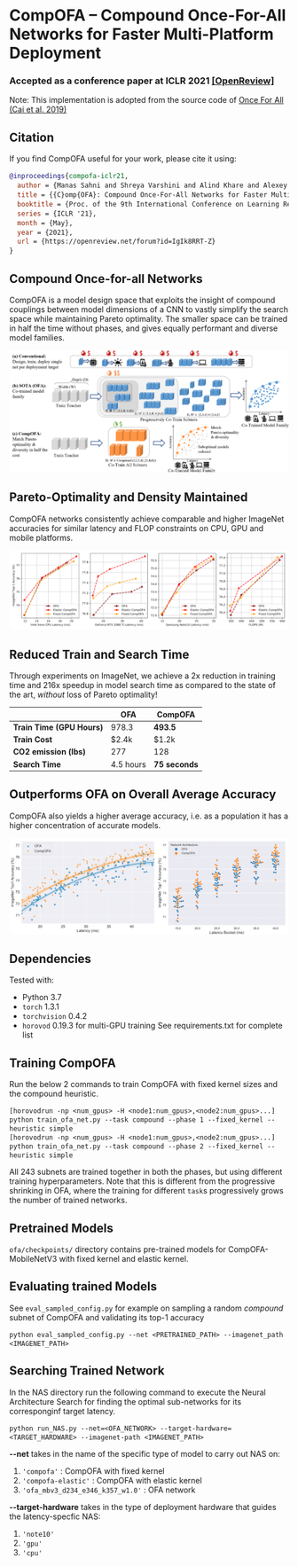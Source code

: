 # CompOFA – Compound Once-For-All Networks for Faster Multi-Platform Deployment 
### Accepted as a conference paper at ICLR 2021 [[OpenReview]](https://openreview.net/forum?id=IgIk8RRT-Z)
Note: This implementation is adopted from the source code of [Once For All (Cai et al. 2019)](https://github.com/mit-han-lab/once-for-all)

## Citation
If you find CompOFA useful for your work, please cite it using:
```bibtex
@inproceedings{compofa-iclr21,
  author = {Manas Sahni and Shreya Varshini and Alind Khare and Alexey Tumanov},
  title = {{C}omp{OFA}: Compound Once-For-All Networks for Faster Multi-Platform Deployment},  
  booktitle = {Proc. of the 9th International Conference on Learning Representations},
  series = {ICLR '21},
  month = {May},
  year = {2021},
  url = {https://openreview.net/forum?id=IgIk8RRT-Z}
}
```

## Compound Once-for-all Networks
CompOFA is a model design space that exploits the insight of compound couplings between model dimensions of a CNN to vastly simplify the search space while maintaining Pareto optimality. The smaller space can be trained in half the time without phases, and gives equally performant and diverse model families.

![](figures/overview.png)

## Pareto-Optimality and Density Maintained
CompOFA networks consistently achieve comparable and higher ImageNet accuracies for similar latency and FLOP constraints on CPU, GPU and mobile platforms.

![](figures/pareto_curves.png)

## Reduced Train and Search Time
Through experiments on ImageNet, we achieve a 2x reduction in training time and 216x speedup in model search time as compared to the state of the art, *without* loss of Pareto optimality!

|                          |  OFA      |  CompOFA       |
|--------------------------|-----------|----------------|
|**Train Time (GPU Hours)**|  978.3    |  **493.5**     |
|**Train Cost**            |  $2.4k    |   $1.2k        |
|**CO2 emission (lbs)**    |   277     |    128         |
|**Search Time**           | 4.5 hours | **75 seconds** |

## Outperforms OFA on Overall Average Accuracy
CompOFA also yields a higher average accuracy, i.e. as a population it has a higher concentration of accurate models.

![](figures/avg_accuracy.png)

## Dependencies
Tested with:
- Python 3.7
- `torch` 1.3.1
- `torchvision` 0.4.2
- `horovod` 0.19.3 for multi-GPU training
See requirements.txt for complete list

## Training CompOFA
Run the below 2 commands to train CompOFA with fixed kernel sizes and the compound heuristic.
```
[horovodrun -np <num_gpus> -H <node1:num_gpus>,<node2:num_gpus>...] python train_ofa_net.py --task compound --phase 1 --fixed_kernel --heuristic simple
[horovodrun -np <num_gpus> -H <node1:num_gpus>,<node2:num_gpus>...] python train_ofa_net.py --task compound --phase 2 --fixed_kernel --heuristic simple
```
All 243 subnets are trained together in both the phases, but using different training hyperparameters. Note that this is different from the progressive shrinking in OFA, where the training for different `task`s progressively grows the number of trained networks.


## Pretrained Models
`ofa/checkpoints/` directory contains pre-trained models for CompOFA-MobileNetV3 with fixed kernel and elastic kernel.


## Evaluating trained Models
See `eval_sampled_config.py` for example on sampling a random *compound* subnet of CompOFA and validating its top-1 accuracy
```
python eval_sampled_config.py --net <PRETRAINED_PATH> --imagenet_path <IMAGENET_PATH>
```


## Searching Trained Network
In the NAS directory run the following command to execute the Neural Architecture Search for finding the optimal sub-networks for its corresponginf target latency.
```
python run_NAS.py --net=<OFA_NETWORK> --target-hardware=<TARGET_HARDWARE> --imagenet-path <IMAGENET_PATH>
```
**--net** takes in the name of the specific type of model to carry out NAS on:
1. `'compofa'` : CompOFA with fixed kernel
2. `'compofa-elastic'` : CompOFA with elastic kernel
3. `'ofa_mbv3_d234_e346_k357_w1.0'` : OFA network

**--target-hardware** takes in the type of deployment hardware that guides the latency-specfic NAS:
1. `'note10'`
2. `'gpu'`
3. `'cpu'`
